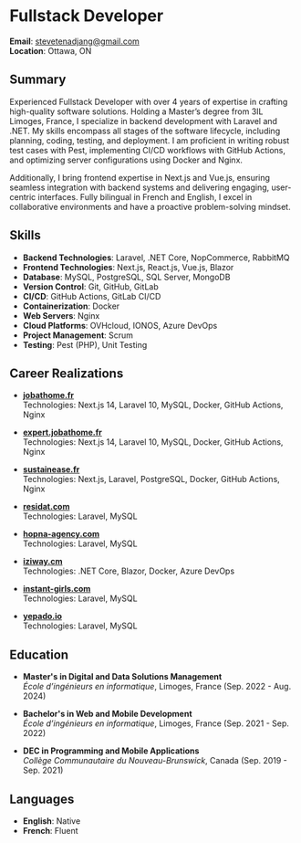 # Fullstack Developer

**Email**: stevetenadjang@gmail.com  
**Location**: Ottawa, ON

## Summary

Experienced Fullstack Developer with over 4 years of expertise in crafting high-quality software solutions. Holding a Master’s degree from 3IL Limoges, France, I specialize in backend development with Laravel and .NET. My skills encompass all stages of the software lifecycle, including planning, coding, testing, and deployment. I am proficient in writing robust test cases with Pest, implementing CI/CD workflows with GitHub Actions, and optimizing server configurations using Docker and Nginx.

Additionally, I bring frontend expertise in Next.js and Vue.js, ensuring seamless integration with backend systems and delivering engaging, user-centric interfaces. Fully bilingual in French and English, I excel in collaborative environments and have a proactive problem-solving mindset.

## Skills

- **Backend Technologies**: Laravel, .NET Core, NopCommerce, RabbitMQ
- **Frontend Technologies**: Next.js, React.js, Vue.js, Blazor
- **Database**: MySQL, PostgreSQL, SQL Server, MongoDB
- **Version Control**: Git, GitHub, GitLab
- **CI/CD**: GitHub Actions, GitLab CI/CD
- **Containerization**: Docker
- **Web Servers**: Nginx
- **Cloud Platforms**: OVHcloud, IONOS, Azure DevOps
- **Project Management**: Scrum
- **Testing**: Pest (PHP), Unit Testing

## Career Realizations

- **[jobathome.fr](https://jobathome.fr)**  
  Technologies: Next.js 14, Laravel 10, MySQL, Docker, GitHub Actions, Nginx
  
- **[expert.jobathome.fr](https://expert.jobathome.fr)**  
  Technologies: Next.js 14, Laravel 10, MySQL, Docker, GitHub Actions, Nginx
  
- **[sustainease.fr](https://sustainease.fr)**  
  Technologies: Next.js, Laravel, PostgreSQL, Docker, GitHub Actions, Nginx
  
- **[residat.com](https://residat.com)**  
  Technologies: Laravel, MySQL
  
- **[hopna-agency.com](https://hopna-agency.com)**  
  Technologies: Laravel, MySQL
  
- **[iziway.cm](https://iziway.cm)**  
  Technologies: .NET Core, Blazor, Docker, Azure DevOps
  
- **[instant-girls.com](https://instant-girls.com)**  
  Technologies: Laravel, MySQL
  
- **[yepado.io](https://yepado.io)**  
  Technologies: Laravel, MySQL

## Education

- **Master's in Digital and Data Solutions Management**  
  *École d’ingénieurs en informatique*, Limoges, France (Sep. 2022 - Aug. 2024)
  
- **Bachelor's in Web and Mobile Development**  
  *École d’ingénieurs en informatique*, Limoges, France (Sep. 2021 - Sep. 2022)
  
- **DEC in Programming and Mobile Applications**  
  *Collège Communautaire du Nouveau-Brunswick*, Canada (Sep. 2019 - Sep. 2021)

## Languages

- **English**: Native
- **French**: Fluent

